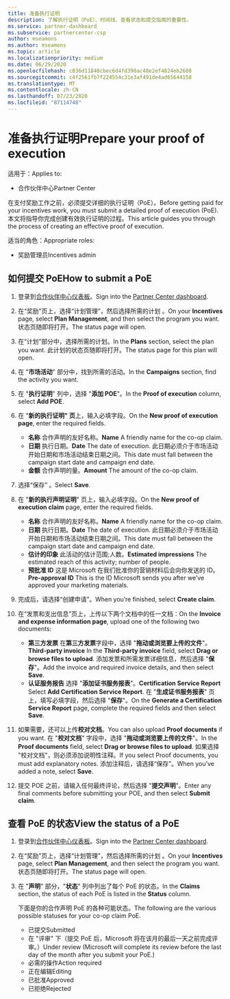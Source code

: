 ```yaml
---
title: 准备执行证明
description: 了解执行证明（PoE）、时间线、查看状态和提交指南的重要性。
ms.service: partner-dashboard
ms.subservice: partnercenter-csp
author: mseamons
ms.author: mseamons
ms.topic: article
ms.localizationpriority: medium
ms.date: 06/29/2020
ms.openlocfilehash: c036d11840cbec6d4fd390ac48e2ef4824eb2608
ms.sourcegitcommit: c4f2561fb7f224554c31e3af491de4ad65644158
ms.translationtype: MT
ms.contentlocale: zh-CN
ms.lasthandoff: 07/23/2020
ms.locfileid: "87114748"
---
```

# <a name="prepare-your-proof-of-execution"></a><span data-ttu-id="71293-103">准备执行证明</span><span class="sxs-lookup"><span data-stu-id="71293-103">Prepare your proof of execution</span></span>

<span data-ttu-id="71293-104">适用于：</span><span class="sxs-lookup"><span data-stu-id="71293-104">Applies to:</span></span>

- <span data-ttu-id="71293-105">合作伙伴中心</span><span class="sxs-lookup"><span data-stu-id="71293-105">Partner Center</span></span>

<span data-ttu-id="71293-106">在支付奖励工作之前，必须提交详细的执行证明（PoE）。</span><span class="sxs-lookup"><span data-stu-id="71293-106">Before getting paid for your incentives work, you must submit a detailed proof of execution (PoE).</span></span> <span data-ttu-id="71293-107">本文将指导你完成创建有效执行证明的过程。</span><span class="sxs-lookup"><span data-stu-id="71293-107">This article guides you through the process of creating an effective proof of execution.</span></span>

<span data-ttu-id="71293-108">适当的角色：</span><span class="sxs-lookup"><span data-stu-id="71293-108">Appropriate roles:</span></span>

- <span data-ttu-id="71293-109">奖励管理员</span><span class="sxs-lookup"><span data-stu-id="71293-109">Incentives admin</span></span>

## <a name="how-to-submit-a-poe"></a><span data-ttu-id="71293-110">如何提交 PoE</span><span class="sxs-lookup"><span data-stu-id="71293-110">How to submit a PoE</span></span>

1. <span data-ttu-id="71293-111">登录到[合作伙伴中心仪表板](https://partner.microsoft.com/dashboard/)。</span><span class="sxs-lookup"><span data-stu-id="71293-111">Sign into the [Partner Center dashboard](https://partner.microsoft.com/dashboard/).</span></span>

2. <span data-ttu-id="71293-112">在“奖励”页上，选择“计划管理”，然后选择所需的计划 。</span><span class="sxs-lookup"><span data-stu-id="71293-112">On your **Incentives** page, select **Plan Management**, and then select the program you want.</span></span> <span data-ttu-id="71293-113">状态页随即将打开。</span><span class="sxs-lookup"><span data-stu-id="71293-113">The status page will open.</span></span>

3. <span data-ttu-id="71293-114">在“计划”部分中，选择所需的计划。</span><span class="sxs-lookup"><span data-stu-id="71293-114">In the **Plans** section, select the plan you want.</span></span> <span data-ttu-id="71293-115">此计划的状态页随即将打开。</span><span class="sxs-lookup"><span data-stu-id="71293-115">The status page for this plan will open.</span></span>

4. <span data-ttu-id="71293-116">在 "**市场活动**" 部分中，找到所需的活动。</span><span class="sxs-lookup"><span data-stu-id="71293-116">In the **Campaigns** section, find the activity you want.</span></span>

5. <span data-ttu-id="71293-117">在 "**执行证明**" 列中，选择 "**添加 POE**"。</span><span class="sxs-lookup"><span data-stu-id="71293-117">In the **Proof of execution** column, select **Add POE**.</span></span>

6. <span data-ttu-id="71293-118">在 "**新的执行证明" 页**上，输入必填字段。</span><span class="sxs-lookup"><span data-stu-id="71293-118">On the **New proof of execution page**, enter the required fields.</span></span>

   - <span data-ttu-id="71293-119">**名称** 合作声明的友好名称。</span><span class="sxs-lookup"><span data-stu-id="71293-119">**Name**  A friendly name for the co-op claim.</span></span>
   - <span data-ttu-id="71293-120">**日期** 执行日期。</span><span class="sxs-lookup"><span data-stu-id="71293-120">**Date**  The date of execution.</span></span> <span data-ttu-id="71293-121">此日期必须介于市场活动开始日期和市场活动结束日期之间。</span><span class="sxs-lookup"><span data-stu-id="71293-121">This date must fall between the campaign start date and campaign end date.</span></span>
   - <span data-ttu-id="71293-122">**金额** 合作声明的量。</span><span class="sxs-lookup"><span data-stu-id="71293-122">**Amount**  The amount of the co-op claim.</span></span>

7. <span data-ttu-id="71293-123">选择“保存” 。</span><span class="sxs-lookup"><span data-stu-id="71293-123">Select **Save**.</span></span>

8. <span data-ttu-id="71293-124">在 "**新的执行声明证明**" 页上，输入必填字段。</span><span class="sxs-lookup"><span data-stu-id="71293-124">On the **New proof of execution claim** page, enter the required fields.</span></span>

   - <span data-ttu-id="71293-125">**名称** 合作声明的友好名称。</span><span class="sxs-lookup"><span data-stu-id="71293-125">**Name**  A friendly name for the co-op claim.</span></span>
   - <span data-ttu-id="71293-126">**日期** 执行日期。</span><span class="sxs-lookup"><span data-stu-id="71293-126">**Date**  The date of execution.</span></span> <span data-ttu-id="71293-127">此日期必须介于市场活动开始日期和市场活动结束日期之间。</span><span class="sxs-lookup"><span data-stu-id="71293-127">This date must fall between the campaign start date and campaign end date.</span></span>
   - <span data-ttu-id="71293-128">**估计的印象**  此活动的估计范围;人数。</span><span class="sxs-lookup"><span data-stu-id="71293-128">**Estimated impressions**   The estimated reach of this activity; number of people.</span></span>
   - <span data-ttu-id="71293-129">**预批准 ID**  这是 Microsoft 在我们批准你的营销材料后会向你发送的 ID。</span><span class="sxs-lookup"><span data-stu-id="71293-129">**Pre-approval ID**   This is the ID Microsoft sends you after we’ve approved your marketing materials.</span></span>

9. <span data-ttu-id="71293-130">完成后，请选择“创建申请”。</span><span class="sxs-lookup"><span data-stu-id="71293-130">When you’re finished, select **Create claim**.</span></span>

10. <span data-ttu-id="71293-131">在“发票和支出信息”页上，上传以下两个文档中的任一文档：</span><span class="sxs-lookup"><span data-stu-id="71293-131">On the **Invoice and expense information page**, upload one of the following two documents:</span></span>
    - <span data-ttu-id="71293-132">**第三方发票** 在**第三方发票**字段中，选择 "**拖动或浏览要上传的文件**"。</span><span class="sxs-lookup"><span data-stu-id="71293-132">**Third-party invoice**  In the **Third-party invoice** field, select **Drag or browse files to upload**.</span></span> <span data-ttu-id="71293-133">添加发票和所需发票详细信息，然后选择 "**保存**"。</span><span class="sxs-lookup"><span data-stu-id="71293-133">Add the invoice and required invoice details, and then select **Save**.</span></span>
    - <span data-ttu-id="71293-134">**认证服务报告** 选择 "**添加证书服务报表**"。</span><span class="sxs-lookup"><span data-stu-id="71293-134">**Certification Service Report**  Select **Add Certification Service Report**.</span></span> <span data-ttu-id="71293-135">在 "**生成证书服务报表**" 页上，填写必填字段，然后选择 "**保存**"。</span><span class="sxs-lookup"><span data-stu-id="71293-135">On the **Generate a Certification Service Report** page, complete the required fields and then select **Save**.</span></span>

11. <span data-ttu-id="71293-136">如果需要，还可以上传**校对文档**。</span><span class="sxs-lookup"><span data-stu-id="71293-136">You can also upload **Proof documents** if you want.</span></span> <span data-ttu-id="71293-137">在 "**校对文档**" 字段中，选择 "**拖动或浏览要上传的文件**"。</span><span class="sxs-lookup"><span data-stu-id="71293-137">In the **Proof documents** field, select **Drag or browse files to upload**.</span></span> <span data-ttu-id="71293-138">如果选择 "校对文档"，则必须添加说明性注释。</span><span class="sxs-lookup"><span data-stu-id="71293-138">If you select Proof documents, you must add explanatory notes.</span></span> <span data-ttu-id="71293-139">添加注释后，请选择“保存”。</span><span class="sxs-lookup"><span data-stu-id="71293-139">When you’ve added a note, select **Save**.</span></span>

12. <span data-ttu-id="71293-140">提交 POE 之前，请输入任何最终评论，然后选择 "**提交声明**"。</span><span class="sxs-lookup"><span data-stu-id="71293-140">Enter any final comments before submitting your POE, and then select **Submit claim**.</span></span>

## <a name="view-the-status-of-a-poe"></a><span data-ttu-id="71293-141">查看 PoE 的状态</span><span class="sxs-lookup"><span data-stu-id="71293-141">View the status of a PoE</span></span>

1. <span data-ttu-id="71293-142">登录到[合作伙伴中心仪表板](https://partner.microsoft.com/dashboard/)。</span><span class="sxs-lookup"><span data-stu-id="71293-142">Sign into the [Partner Center dashboard](https://partner.microsoft.com/dashboard/).</span></span>

2. <span data-ttu-id="71293-143">在“奖励”页上，选择“计划管理”，然后选择所需的计划 。</span><span class="sxs-lookup"><span data-stu-id="71293-143">On your **Incentives** page, select **Plan Management**, and then select the program you want.</span></span> <span data-ttu-id="71293-144">状态页随即将打开。</span><span class="sxs-lookup"><span data-stu-id="71293-144">The status page will open.</span></span>

3. <span data-ttu-id="71293-145">在 "**声明**" 部分，"**状态**" 列中列出了每个 PoE 的状态。</span><span class="sxs-lookup"><span data-stu-id="71293-145">In the **Claims** section, the status of each PoE is listed in the **Status** column.</span></span>

   <span data-ttu-id="71293-146">下面是你的合作声明 PoE 的各种可能状态。</span><span class="sxs-lookup"><span data-stu-id="71293-146">The following are the various possible statuses for your co-op claim PoE.</span></span>

   - <span data-ttu-id="71293-147">已提交</span><span class="sxs-lookup"><span data-stu-id="71293-147">Submitted</span></span>
   - <span data-ttu-id="71293-148">在 "评审" 下（提交 PoE 后，Microsoft 将在该月的最后一天之前完成评审。）</span><span class="sxs-lookup"><span data-stu-id="71293-148">Under review (Microsoft will complete its review before the last day of the month after you submit your PoE.)</span></span>
   - <span data-ttu-id="71293-149">必需的操作</span><span class="sxs-lookup"><span data-stu-id="71293-149">Action required</span></span>
   - <span data-ttu-id="71293-150">正在编辑</span><span class="sxs-lookup"><span data-stu-id="71293-150">Editing</span></span>
   - <span data-ttu-id="71293-151">已批准</span><span class="sxs-lookup"><span data-stu-id="71293-151">Approved</span></span>
   - <span data-ttu-id="71293-152">已拒绝</span><span class="sxs-lookup"><span data-stu-id="71293-152">Rejected</span></span>
